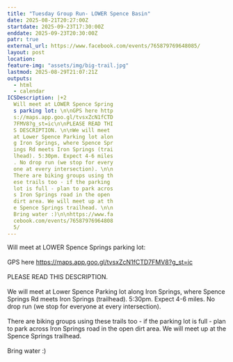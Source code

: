 ```yaml
---
title: "Tuesday Group Run- LOWER Spence Basin"
date: 2025-08-21T20:27:00Z
startdate: 2025-09-23T17:30:00Z
enddate: 2025-09-23T20:30:00Z
patr: true
external_url: https://www.facebook.com/events/765879769648085/
layout: post
location: 
feature-img: "assets/img/big-trail.jpg"
lastmod: 2025-08-29T21:07:21Z
outputs:
  - html
  - calendar
ICSDescription: |+2
  Will meet at LOWER Spence Spring  s parking lot: \n\nGPS here http  s://maps.app.goo.gl/tvsxZcN1fCTD  7FMV8?g_st=ic\n\nPLEASE READ THI  S DESCRIPTION. \n\nWe will meet   at Lower Spence Parking lot alon  g Iron Springs, where Spence Spr  ings Rd meets Iron Springs (trai  lhead). 5:30pm. Expect 4-6 miles  . No drop run (we stop for every  one at every intersection). \n\n  There are biking groups using th  ese trails too - if the parking   lot is full - plan to park acros  s Iron Springs road in the open   dirt area. We will meet up at th  e Spence Springs trailhead. \n\n  Bring water :)\n\nhttps://www.fa  cebook.com/events/76587976964808  5/
---
```


Will meet at LOWER Spence Springs parking lot&#58; <br>
  <br>
  GPS here [https://maps.app.goo.gl/tvsxZcN1fCTD7FMV8?g_st=ic<br>
](https://maps.app.goo.gl/tvsxZcN1fCTD7FMV8?g_st=ic<br>
)  <br>
  PLEASE READ THIS DESCRIPTION. <br>
  <br>
  We will meet at Lower Spence Parking lot along Iron Springs, where Spence Springs Rd meets Iron Springs (trailhead). 5&#58;30pm. Expect 4-6 miles. No drop run (we stop for everyone at every intersection). <br>
  <br>
  There are biking groups using these trails too - if the parking lot is full - plan to park across Iron Springs road in the open dirt area. We will meet up at the Spence Springs trailhead. <br>
  <br>
  Bring water &#58;)<br>
  <br>
  
